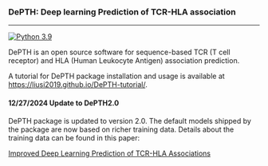 ### DePTH: Deep learning Prediction of TCR-HLA association


---

[![Python 3.9](https://img.shields.io/badge/python-3.9-blue.svg)](https://www.python.org/downloads/release/python-390/)

DePTH is an open source software for sequence-based TCR (T cell receptor) and HLA (Human Leukocyte Antigen) association prediction.

A tutorial for DePTH package installation and usage is available at https://liusi2019.github.io/DePTH-tutorial/.

#### 12/27/2024 Update to DePTH2.0

DePTH package is updated to version 2.0. The default models shipped by the package are now based on richer training data. Details about the training data can be found in this paper:

[Improved Deep Learning Prediction of TCR-HLA Associations](https://www.biorxiv.org/content/10.1101/2024.11.22.624910v1.full.pdf)
